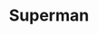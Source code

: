 ---
layout: video
series: Angry Video Game Nerd
season: 3
episode: 50
title: "Superman"
permalink: /avgn/episode-50
video_id: 9NyWqiHQs7c
drive_id: 1BFAPNuFTp-uNn7a78CEmFo1tW5fqz1ev
release_date: 2008-06-26
mike_notes:
toggle: off
title-cards:
  - episode-50.jpg
---